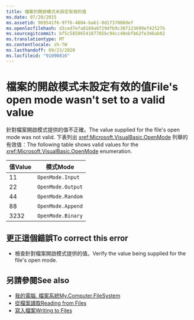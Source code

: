 ```yaml
---
title: 檔案的開啟模式未設定有效的值
ms.date: 07/20/2015
ms.assetid: 969541f6-9ff6-4804-ba61-0d17370060ef
ms.openlocfilehash: d3ced7efa8169a6f29dfb9c307123699ef42527b
ms.sourcegitcommit: bf5c5850654187705bc94cc40ebfb62fe346ab02
ms.translationtype: MT
ms.contentlocale: zh-TW
ms.lasthandoff: 09/23/2020
ms.locfileid: "91090816"
---
```

# <a name="files-open-mode-wasnt-set-to-a-valid-value"></a><span data-ttu-id="d0a43-102">檔案的開啟模式未設定有效的值</span><span class="sxs-lookup"><span data-stu-id="d0a43-102">File's open mode wasn't set to a valid value</span></span>

<span data-ttu-id="d0a43-103">針對檔案開啟模式提供的值不正確。</span><span class="sxs-lookup"><span data-stu-id="d0a43-103">The value supplied for the file's open mode was not valid.</span></span> <span data-ttu-id="d0a43-104">下表列出 <xref:Microsoft.VisualBasic.OpenMode> 列舉的有效值：</span><span class="sxs-lookup"><span data-stu-id="d0a43-104">The following table shows valid values for the <xref:Microsoft.VisualBasic.OpenMode> enumeration.</span></span>  
  
|<span data-ttu-id="d0a43-105">值</span><span class="sxs-lookup"><span data-stu-id="d0a43-105">Value</span></span>|<span data-ttu-id="d0a43-106">模式</span><span class="sxs-lookup"><span data-stu-id="d0a43-106">Mode</span></span>|  
|-----------|----------|  
|<span data-ttu-id="d0a43-107">1</span><span class="sxs-lookup"><span data-stu-id="d0a43-107">1</span></span>|`OpenMode.Input`|  
|<span data-ttu-id="d0a43-108">2</span><span class="sxs-lookup"><span data-stu-id="d0a43-108">2</span></span>|`OpenMode.Output`|  
|<span data-ttu-id="d0a43-109">4</span><span class="sxs-lookup"><span data-stu-id="d0a43-109">4</span></span>|`OpenMode.Random`|  
|<span data-ttu-id="d0a43-110">8</span><span class="sxs-lookup"><span data-stu-id="d0a43-110">8</span></span>|`OpenMode.Append`|  
|<span data-ttu-id="d0a43-111">32</span><span class="sxs-lookup"><span data-stu-id="d0a43-111">32</span></span>|`OpenMode.Binary`|  
  
## <a name="to-correct-this-error"></a><span data-ttu-id="d0a43-112">更正這個錯誤</span><span class="sxs-lookup"><span data-stu-id="d0a43-112">To correct this error</span></span>  
  
- <span data-ttu-id="d0a43-113">檢查針對檔案開啟模式提供的值。</span><span class="sxs-lookup"><span data-stu-id="d0a43-113">Verify the value being supplied for the file's open mode.</span></span>  
  
## <a name="see-also"></a><span data-ttu-id="d0a43-114">另請參閱</span><span class="sxs-lookup"><span data-stu-id="d0a43-114">See also</span></span>

- [<span data-ttu-id="d0a43-115">我的電腦. 檔案系統</span><span class="sxs-lookup"><span data-stu-id="d0a43-115">My.Computer.FileSystem</span></span>](xref:Microsoft.VisualBasic.FileIO.FileSystem)
- [<span data-ttu-id="d0a43-116">從檔案讀取</span><span class="sxs-lookup"><span data-stu-id="d0a43-116">Reading from Files</span></span>](../developing-apps/programming/drives-directories-files/reading-from-files.md)
- [<span data-ttu-id="d0a43-117">寫入檔案</span><span class="sxs-lookup"><span data-stu-id="d0a43-117">Writing to Files</span></span>](../developing-apps/programming/drives-directories-files/writing-to-files.md)
